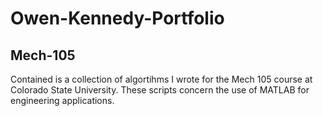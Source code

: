 # Owen-Kennedy-Portfolio

## Mech-105
Contained is a collection of algortihms I wrote for the Mech 105 course at Colorado State University. These scripts concern the use of MATLAB for engineering applications. 
